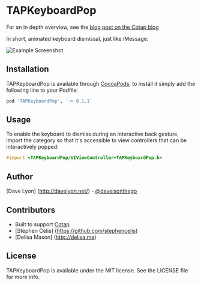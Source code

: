 # TAPKeyboardPop

For an in depth overview, see the [blog post on the Cotap blog](http://engineering.cotap.com/post/77006076500/animating-the-keyboard-with-the-ios7-interactive-pop)

In short, animated keyboard dismissal, just like iMessage:

![Example Screenshot](https://raw.github.com/cotap/TAPKeyboardPop/master/Screenshots/example.png)

## Installation

TAPKeyboardPop is available through [CocoaPods](http://cocoapods.org),
to install it simply add the following line to your Podfile:

``` ruby
pod 'TAPKeyboardPop', '~> 0.1.1'
```

## Usage

To enable the keyboard to dismiss during an interactive back gesture,
import the category so that it's accessible to view controllers that can
be interactively popped:

``` objective-c
#import <TAPKeyboardPop/UIViewController+TAPKeyboardPop.h>
```

## Author

[Dave Lyon] (http://davelyon.net/) - [@daveisonthego](https://twitter.com/daveisonthego)

## Contributors

- Built to support [Cotap](http://cotap.com)
- [Stephen Celis] (https://github.com/stephencelis)
- [Delisa Mason] (http://delisa.me)

## License

TAPKeyboardPop is available under the MIT license. See the LICENSE file
for more info.
